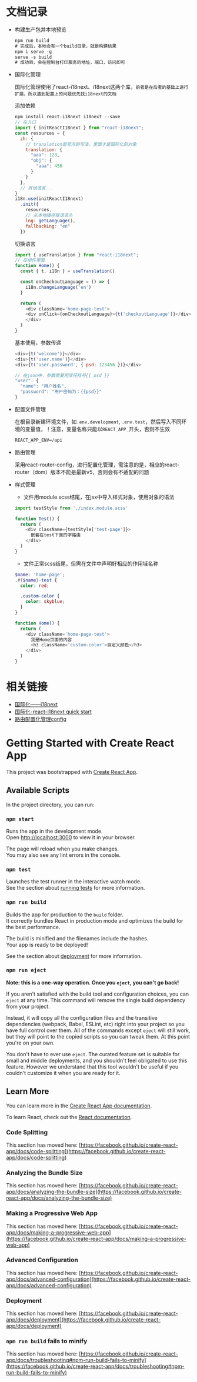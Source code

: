 # 文档记录
  - 构建生产包并本地预览

    ```css
    npm run build
    # 完成后，本地会有一个build目录，就是构建结果
    npm i serve -g
    serve -s build
    # 成功后，会在控制台打印服务的地址，端口，访问即可
    ```

  - 国际化管理

    国际化管理使用了react-i18next、i18next这两个库，`前者是在后者的基础上进行扩展，所以遇到配置上的问题优先找i18next的文档`

    添加依赖

    ```js
    npm install react-i18next i18next --save
    // 在入口
    import { initReactI18next } from "react-i18next";
    const resources = {
      zh: {
        // translation是官方的写法，里面才是国际化的对象
        translation: {
          "aaa": 123,
          "obj": {
            "aaa": 456
          }
        }
      },
      // 其他语言...
    }
    i18n.use(initReactI18next)
      .init({
        resources,
        // 从本地缓存取语言头
        lng: getLanguage(),
        fallbackLng: "en"
      })
    ```

    切换语言

    ```js
    import { useTranslation } from "react-i18next";
    // 在组件里面
    function Home() {
      const { t, i18n } = useTranslation()

      const onCheckoutLanguage = () => {
        i18n.changeLanguage('en')
      }

      return (
        <div className='home-page-test'>
        <div onClick={onCheckoutLanguage}>{t('checkoutLanguage')}</div>
        </div>
      )
    }

    ```

    基本使用，参数传递

    ```js
    <div>{t('welcome')}</div>
    <div>{t('user.name')}</div>
    <div>{t('user.password', { psd: 123456 })}</div>

    // 在json中，参数需要用双花括号{{ psd }}
    "user": {
      "name": "用户姓名",
      "password": "用户密码为：{{psd}}"
    }
    ```

  - 配置文件管理

    在根目录新建环境文件，如`.env.development`, `.env.test`，然后写入不同环境的变量值，！注意，变量名称只能以`REACT_APP_`开头，否则不生效

    ```txt
    REACT_APP_ENV=/api
    ```

  - 路由管理

    采用react-router-config，进行配置化管理，需注意的是，相应的react-router（dom）版本不能是最新v5，否则会有不适配的问题

  - 样式管理

    - 文件用module.scss结尾，在jsx中导入样式对象，使用对象的语法

    ```js
    import testStyle from './index.module.scss'

    function Test() {
      return (
        <div className={testStyle['test-page']}>
          嵌套在test下面的字路由
        </div>
      )
    }
    ```

    - 文件正常scss结尾，但需在文件中声明好相应的作用域名称

    ```scss
    $name: 'home-page';
    .#{$name}-test {
      color: red;

      .custom-color {
        color: skyblue;
      }
    }
    ```

    ```js
    function Home() {
      return (
        <div className='home-page-test'>
          我是Home页面的内容
          <h3 className='custom-color'>自定义颜色</h3>
        </div>
      )
    }
    ```



# 相关链接
  - [国际化——i18next](https://www.i18next.com/translation-function/context)
  - [国际化-react-i18next quick start](https://react.i18next.com/getting-started)
  - [路由配置化管理config](https://juejin.cn/post/6911497890822029326)
# Getting Started with Create React App

This project was bootstrapped with [Create React App](https://github.com/facebook/create-react-app).

## Available Scripts

In the project directory, you can run:

### `npm start`

Runs the app in the development mode.\
Open [http://localhost:3000](http://localhost:3000) to view it in your browser.

The page will reload when you make changes.\
You may also see any lint errors in the console.

### `npm test`

Launches the test runner in the interactive watch mode.\
See the section about [running tests](https://facebook.github.io/create-react-app/docs/running-tests) for more information.

### `npm run build`

Builds the app for production to the `build` folder.\
It correctly bundles React in production mode and optimizes the build for the best performance.

The build is minified and the filenames include the hashes.\
Your app is ready to be deployed!

See the section about [deployment](https://facebook.github.io/create-react-app/docs/deployment) for more information.

### `npm run eject`

**Note: this is a one-way operation. Once you `eject`, you can't go back!**

If you aren't satisfied with the build tool and configuration choices, you can `eject` at any time. This command will remove the single build dependency from your project.

Instead, it will copy all the configuration files and the transitive dependencies (webpack, Babel, ESLint, etc) right into your project so you have full control over them. All of the commands except `eject` will still work, but they will point to the copied scripts so you can tweak them. At this point you're on your own.

You don't have to ever use `eject`. The curated feature set is suitable for small and middle deployments, and you shouldn't feel obligated to use this feature. However we understand that this tool wouldn't be useful if you couldn't customize it when you are ready for it.

## Learn More

You can learn more in the [Create React App documentation](https://facebook.github.io/create-react-app/docs/getting-started).

To learn React, check out the [React documentation](https://reactjs.org/).

### Code Splitting

This section has moved here: [https://facebook.github.io/create-react-app/docs/code-splitting](https://facebook.github.io/create-react-app/docs/code-splitting)

### Analyzing the Bundle Size

This section has moved here: [https://facebook.github.io/create-react-app/docs/analyzing-the-bundle-size](https://facebook.github.io/create-react-app/docs/analyzing-the-bundle-size)

### Making a Progressive Web App

This section has moved here: [https://facebook.github.io/create-react-app/docs/making-a-progressive-web-app](https://facebook.github.io/create-react-app/docs/making-a-progressive-web-app)

### Advanced Configuration

This section has moved here: [https://facebook.github.io/create-react-app/docs/advanced-configuration](https://facebook.github.io/create-react-app/docs/advanced-configuration)

### Deployment

This section has moved here: [https://facebook.github.io/create-react-app/docs/deployment](https://facebook.github.io/create-react-app/docs/deployment)

### `npm run build` fails to minify

This section has moved here: [https://facebook.github.io/create-react-app/docs/troubleshooting#npm-run-build-fails-to-minify](https://facebook.github.io/create-react-app/docs/troubleshooting#npm-run-build-fails-to-minify)
